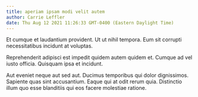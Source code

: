 ```yaml
---
title: aperiam ipsam modi velit autem
author: Carrie Leffler
date: Thu Aug 12 2021 11:26:33 GMT-0400 (Eastern Daylight Time)
---
```

Et cumque et laudantium provident. Ut ut nihil tempora. Eum sit corrupti necessitatibus incidunt at voluptas.

 Reprehenderit adipisci est impedit quidem autem quidem et. Cumque ad vel iusto officia. Quisquam ipsa et incidunt.

 Aut eveniet neque aut sed aut. Ducimus temporibus qui dolor dignissimos. Sapiente quas sint accusantium. Eaque qui at odit rerum quia. Distinctio illum quo esse blanditiis qui eos facere molestiae ratione.